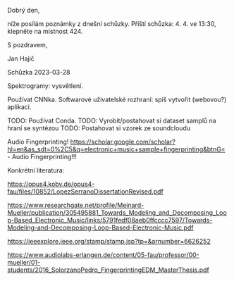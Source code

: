 Dobrý den,

níže posílám poznámky z dnešní schůzky. Příští schůzka: 4. 4. ve 13:30, klepněte na místnost 424.

S pozdravem,

Jan Hajič

Schůzka 2023-03-28


Spektrogramy: vysvětlení.

Používat CNNka.
Softwarové uživatelské rozhraní: spíš vytvořit (webovou?) aplikaci.

TODO: Používat Conda.
TODO: Vyrobit/postahovat si dataset samplů na hraní se syntézou
TODO: Postahovat si vzorek ze soundcloudu

Audio Fingerprinting!
https://scholar.google.com/scholar?hl=en&as_sdt=0%2C5&q=electronic+music+sample+fingerprinting&btnG= - Audio Fingerprinting!!!

Konkrétní literatura:

https://opus4.kobv.de/opus4-fau/files/10852/LopezSerranoDissertationRevised.pdf

https://www.researchgate.net/profile/Meinard-Mueller/publication/305495881_Towards_Modeling_and_Decomposing_Loop-Based_Electronic_Music/links/5791fedf08aeb0ffcccc7597/Towards-Modeling-and-Decomposing-Loop-Based-Electronic-Music.pdf

https://ieeexplore.ieee.org/stamp/stamp.jsp?tp=&arnumber=6626252

https://www.audiolabs-erlangen.de/content/05-fau/professor/00-mueller/01-students/2016_SolorzanoPedro_FingerprintingEDM_MasterThesis.pdf
